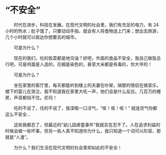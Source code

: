 #  “不安全”

　　时代在进步，科技在发展。在现代文明的社会里，我们有充足的电力，有 24 小时的热水；肚子饿了，只要动动手指，就会有人将食物送上门来；想出去旅游，几个小时就可以抵达你想要去的城市。

　　可是为什么？

　　现在的我们，吃的饭菜都是地沟油？好吧，外面的食品不安全，我自己做饭总行吧，可是鸡蛋是人造的，花椒是染色的，甚至大米都是有毒的，你大爷的！

　　可是为什么？　　

　　坐在家里的客厅里，每天都能听到楼上的夫妻在吵架，隔壁的情侣在搞音乐，楼下的婴儿在哭泣，我不知道我在家里大吼一声，他们会是什么反应。几百万的楼房，声音都挡不住。尼玛！

　　吃的不说了，住的不说了，我深吸一口凉气，“咳！咳！咳！” 就连空气你都这么不安全...

　　这些我都忍了，但最近的“幼儿园虐童事件”我就实在忍不了。人在追求利益的时候会做一些坏事，但另一些人真不知道你为什么，我只知道一个词可以形容，那就是“人渣”。

　　为什么？我们生活在现代文明的社会里却如此的不安全！